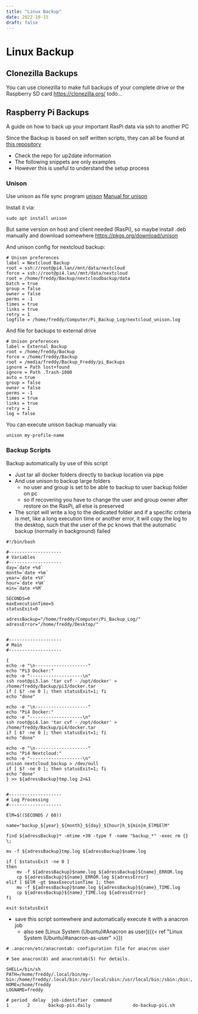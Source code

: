 ```yaml
---
title: "Linux Backup"
date: 2022-10-15
draft: false
---
```


# Linux Backup

## Clonezilla Backups
You can use clonezilla to make full backups of your complete drive or the Raspberry SD card
https://clonezilla.org/
todo...

## Raspberry Pi Backups
A guide on how to back up your important RasPi data via ssh to another PC

Since the Backup is based on self written scripts, they can all be found at [this repository](https://github.com/frederikb96/Linux-Scripts)
- Check the repo for up2date information
- The following snippets are only examples
- However this is useful to understand the setup process

### Unison
Use unison as file sync program [unison](https://www.cis.upenn.edu/~bcpierce/unison/)
[Manual for unison](https://www.cis.upenn.edu/~bcpierce/unison/download/releases/stable/unison-manual.html)

Install it via:
```
sudo apt install unison
```

But same version on host and client needed (RasPi), so maybe install .deb manually and download somewhere
https://pkgs.org/download/unison

And unison config for nextcloud backup:
```
# Unison preferences
label = Nextcloud Backup
root = ssh://root@pi4.lan//mnt/data/nextcloud
force = ssh://root@pi4.lan//mnt/data/nextcloud
root = /home/freddy/Backup/nextcloudbackup/data
batch = true
group = false
owner = false
perms = -1
times = true
links = true
retry = 1
logfile = /home/freddy/Computer/Pi_Backup_Log/nextcloud_unison.log
```

And file for backups to external drive
```
# Unison preferences
label = External Backup
root = /home/freddy/Backup
force = /home/freddy/Backup
root = /media/freddy/Backup_Freddy/pi_Backups
ignore = Path lost+found
ignore = Path .Trash-1000
auto = true
group = false
owner = false
perms = -1
times = true
links = true
retry = 1
log = false
```

You can execute unison backup manually via:
```
unison my-profile-name
```

### Backup Scripts
Backup automatically by use of this script
- Just tar all docker folders directly to backup location via pipe
- And use unison to backup large folders
    - no user and group is set to be able to backup to user backup folder on pc
    - so if recovering you have to change the user and group owner after restore on the RasPi, all else is preserved
- The script will write a log to the dedicated folder and if a specific criteria is met, like a long execution time or another error, it will copy the log to the desktop, such that the user of the pc knows that the automatic backup (normally in background) failed

```
#!/bin/bash

#--------------------
# Variables
#--------------------
day=`date +%d`
month=`date +%m`
year=`date +%Y`
hour=`date +%H`
min=`date +%M`

SECONDS=0
maxExecutionTime=5
statusExit=0

adressBackup="/home/freddy/Computer/Pi_Backup_Log/"
adressError="/home/freddy/Desktop/"


#--------------------
# Main
#--------------------

{
echo -e "\n--------------------"
echo "Pi3 Docker:"
echo -e "--------------------\n"
ssh root@pi3.lan 'tar cvf - /opt/docker' > /home/freddy/Backup/pi3/docker.tar
if [ $? -ne 0 ]; then statusExit=1; fi
echo "done"

echo -e "\n--------------------"
echo "Pi4 Docker:"
echo -e "--------------------\n"
ssh root@pi4.lan 'tar cvf - /opt/docker' > /home/freddy/Backup/pi4/docker.tar
if [ $? -ne 0 ]; then statusExit=1; fi
echo "done"

echo -e "\n--------------------"
echo "Pi4 Nextcloud:"
echo -e "--------------------\n"
unison nextcloud_backup > /dev/null
if [ $? -ne 0 ]; then statusExit=1; fi
echo "done"
} >> ${adressBackup}tmp.log 2>&1


#--------------------
# Log Processing
#--------------------

ElM=$((SECONDS / 60))

name="backup_${year}_${month}_${day}_${hour}h_${min}m_ElM$ElM"

find ${adressBackup}* -mtime +30 -type f -name "backup_*" -exec rm {} \;

mv -f ${adressBackup}tmp.log ${adressBackup}$name.log

if [ $statusExit -ne 0 ]
then
    mv -f ${adressBackup}$name.log ${adressBackup}${name}_ERROR.log
    cp ${adressBackup}${name}_ERROR.log ${adressError}
elif [ $ElM -gt $maxExecutionTime ]; then
    mv -f ${adressBackup}$name.log ${adressBackup}${name}_TIME.log
    cp ${adressBackup}${name}_TIME.log ${adressError}
fi

exit $statusExit
```

- save this script somewhere and automatically execute it with a anacron job
	- also see [Linux System (Ubuntu)#Anacron as user]({{< ref "Linux System (Ubuntu)#anacron-as-user" >}})

```
# .anacron/etc/anacrontab: configuration file for anacron user

# See anacron(8) and anacrontab(5) for details.

SHELL=/bin/sh
PATH=/home/freddy/.local/bin/my-bin:/home/freddy/.local/bin:/usr/local/sbin:/usr/local/bin:/sbin:/bin:/usr/sbin:/usr/bin
HOME=/home/freddy
LOGNAME=freddy

# period  delay  job-identifier  command
1       2       backup-pis.daily                do-backup-pis.sh
```